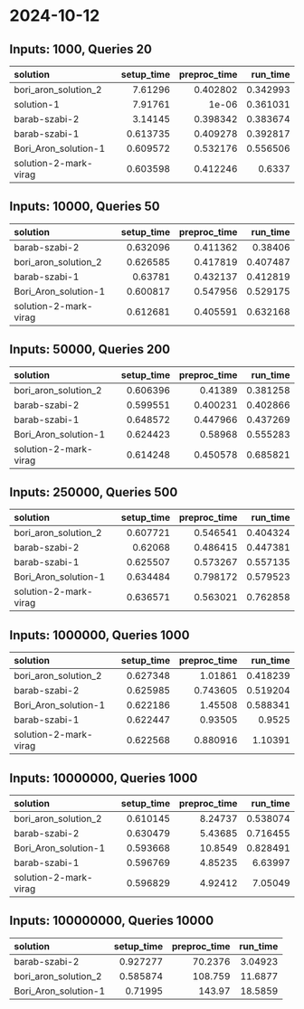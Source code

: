 # 2024-10-12

## Inputs: 1000, Queries 20

| solution              |   setup_time |   preproc_time |   run_time |
|:----------------------|-------------:|---------------:|-----------:|
| bori_aron_solution_2  |     7.61296  |       0.402802 |   0.342993 |
| solution-1            |     7.91761  |       1e-06    |   0.361031 |
| barab-szabi-2         |     3.14145  |       0.398342 |   0.383674 |
| barab-szabi-1         |     0.613735 |       0.409278 |   0.392817 |
| Bori_Aron_solution-1  |     0.609572 |       0.532176 |   0.556506 |
| solution-2-mark-virag |     0.603598 |       0.412246 |   0.6337   |

## Inputs: 10000, Queries 50

| solution              |   setup_time |   preproc_time |   run_time |
|:----------------------|-------------:|---------------:|-----------:|
| barab-szabi-2         |     0.632096 |       0.411362 |   0.38406  |
| bori_aron_solution_2  |     0.626585 |       0.417819 |   0.407487 |
| barab-szabi-1         |     0.63781  |       0.432137 |   0.412819 |
| Bori_Aron_solution-1  |     0.600817 |       0.547956 |   0.529175 |
| solution-2-mark-virag |     0.612681 |       0.405591 |   0.632168 |

## Inputs: 50000, Queries 200

| solution              |   setup_time |   preproc_time |   run_time |
|:----------------------|-------------:|---------------:|-----------:|
| bori_aron_solution_2  |     0.606396 |       0.41389  |   0.381258 |
| barab-szabi-2         |     0.599551 |       0.400231 |   0.402866 |
| barab-szabi-1         |     0.648572 |       0.447966 |   0.437269 |
| Bori_Aron_solution-1  |     0.624423 |       0.58968  |   0.555283 |
| solution-2-mark-virag |     0.614248 |       0.450578 |   0.685821 |

## Inputs: 250000, Queries 500

| solution              |   setup_time |   preproc_time |   run_time |
|:----------------------|-------------:|---------------:|-----------:|
| bori_aron_solution_2  |     0.607721 |       0.546541 |   0.404324 |
| barab-szabi-2         |     0.62068  |       0.486415 |   0.447381 |
| barab-szabi-1         |     0.625507 |       0.573267 |   0.557135 |
| Bori_Aron_solution-1  |     0.634484 |       0.798172 |   0.579523 |
| solution-2-mark-virag |     0.636571 |       0.563021 |   0.762858 |

## Inputs: 1000000, Queries 1000

| solution              |   setup_time |   preproc_time |   run_time |
|:----------------------|-------------:|---------------:|-----------:|
| bori_aron_solution_2  |     0.627348 |       1.01861  |   0.418239 |
| barab-szabi-2         |     0.625985 |       0.743605 |   0.519204 |
| Bori_Aron_solution-1  |     0.622186 |       1.45508  |   0.588341 |
| barab-szabi-1         |     0.622447 |       0.93505  |   0.9525   |
| solution-2-mark-virag |     0.622568 |       0.880916 |   1.10391  |

## Inputs: 10000000, Queries 1000

| solution              |   setup_time |   preproc_time |   run_time |
|:----------------------|-------------:|---------------:|-----------:|
| bori_aron_solution_2  |     0.610145 |        8.24737 |   0.538074 |
| barab-szabi-2         |     0.630479 |        5.43685 |   0.716455 |
| Bori_Aron_solution-1  |     0.593668 |       10.8549  |   0.828491 |
| barab-szabi-1         |     0.596769 |        4.85235 |   6.63997  |
| solution-2-mark-virag |     0.596829 |        4.92412 |   7.05049  |

## Inputs: 100000000, Queries 10000

| solution             |   setup_time |   preproc_time |   run_time |
|:---------------------|-------------:|---------------:|-----------:|
| barab-szabi-2        |     0.927277 |        70.2376 |    3.04923 |
| bori_aron_solution_2 |     0.585874 |       108.759  |   11.6877  |
| Bori_Aron_solution-1 |     0.71995  |       143.97   |   18.5859  |
